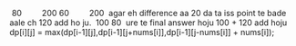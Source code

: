 ​
80         200
60         200
​
agar eh difference aa 20 da
ta iss point te bade aale ch 120 add ho ju.
​
100
80
​
ure te final answer hoju 100 + 120 add hoju
​
​
dp[i][j] = max(dp[i-1][j],dp[i-1][j+nums[i]],dp[i-1][j-nums[i]] + nums[i]);
